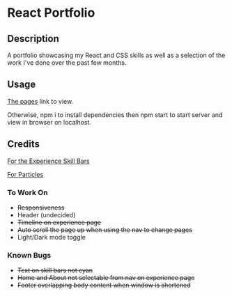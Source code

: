 # React Portfolio

## Description

A portfolio showcasing my React and CSS skills as well as a selection of the work I've done over the past few months.

## Usage

[The pages](https://jthornex.github.io/React-Portfolio/) link to view.

Otherwise, npm i to install dependencies then npm start to start server and view in browser on localhost.

## Credits

[For the Experience Skill Bars](https://www.npmjs.com/package/react-skills)

[For Particles](https://github.com/matteobruni/tsparticles)

### To Work On

- ~~Responsiveness~~
- Header (undecided)
- ~~Timeline on experience page~~
- ~~Auto scroll the page up when using the nav to change pages~~
- Light/Dark mode toggle

### Known Bugs

- ~~Text on skill bars not cyan~~
- ~~Home and About not selectable from nav on experience page~~
- ~~Footer overlapping body content when window is shortened~~